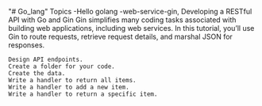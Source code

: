 "# Go_lang" 
Topics
-Hello golang
-web-service-gin, Developing a RESTful API with Go and Gin
Gin simplifies many coding tasks associated with building web applications, including web services. In this tutorial, you’ll use Gin to route requests, retrieve request details, and marshal JSON for responses.

    Design API endpoints.
    Create a folder for your code.
    Create the data.
    Write a handler to return all items.
    Write a handler to add a new item.
    Write a handler to return a specific item.







